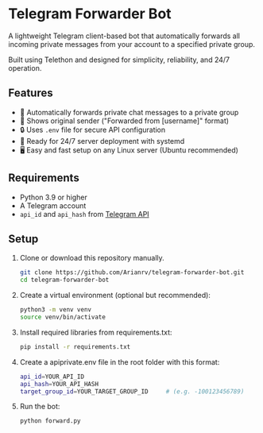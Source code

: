 # Telegram Forwarder Bot

A lightweight Telegram client-based bot that automatically forwards all incoming private messages from your account to a specified private group.

Built using Telethon and designed for simplicity, reliability, and 24/7 operation.

## Features

- 📩 Automatically forwards private chat messages to a private group
- 👤 Shows original sender ("Forwarded from [username]" format)
- 🔒 Uses `.env` file for secure API configuration
- 🔄 Ready for 24/7 server deployment with systemd
- 🖥️ Easy and fast setup on any Linux server (Ubuntu recommended)

## Requirements

- Python 3.9 or higher
- A Telegram account
- `api_id` and `api_hash` from [Telegram API](https://my.telegram.org)

## Setup

1. Clone or download this repository manually.
   ```bash
   git clone https://github.com/Arianrv/telegram-forwarder-bot.git
   cd telegram-forwarder-bot

3. Create a virtual environment (optional but recommended):
   ```bash
   python3 -m venv venv
   source venv/bin/activate

4. Install required libraries from requirements.txt:
   ```bash
   pip install -r requirements.txt

5. Create a apiprivate.env file in the root folder with this format:
   ```bash
   api_id=YOUR_API_ID
   api_hash=YOUR_API_HASH
   target_group_id=YOUR_TARGET_GROUP_ID     # (e.g. -100123456789)

6. Run the bot:
   ```bash
   python forward.py
